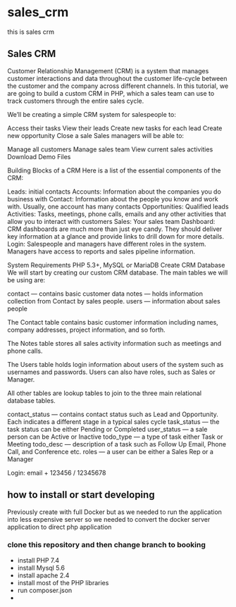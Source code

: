 # sales_crm
this is sales crm

## Sales CRM

Customer Relationship Management (CRM) is a system that manages customer interactions and data throughout the customer life-cycle between the customer and the company across different channels. In this tutorial, we are going to build a custom CRM in PHP, which a sales team can use to track customers through the entire sales cycle.

We’ll be creating a simple CRM system for salespeople to:

Access their tasks
View their leads
Create new tasks for each lead
Create new opportunity
Close a sale
Sales managers will be able to:

Manage all customers
Manage sales team
View current sales activities
Download Demo Files

Building Blocks of a CRM
Here is a list of the essential components of the CRM:

Leads: initial contacts
Accounts: Information about the companies you do business with
Contact: Information about the people you know and work with. Usually, one account has many contacts
Opportunities: Qualified leads
Activities: Tasks, meetings, phone calls, emails and any other activities that allow you to interact with customers
Sales: Your sales team
Dashboard: CRM dashboards are much more than just eye candy. They should deliver key information at a glance and provide links to drill down for more details.
Login: Salespeople and managers have different roles in the system. Managers have access to reports and sales pipeline information.

System Requirements
PHP 5.3+,
MySQL or MariaDB
Create CRM Database
We will start by creating our custom CRM database. The main tables we will be using are:

contact — contains basic customer data
notes — holds information collection from Contact by sales people.
users — information about sales people

The Contact table contains basic customer information including names, company addresses, project information, and so forth.

The Notes table stores all sales activity information such as meetings and phone calls.

The Users table holds login information about users of the system such as usernames and passwords. Users can also have roles, such as Sales or Manager.

All other tables are lookup tables to join to the three main relational database tables.

contact_status — contains contact status such as Lead and Opportunity. Each indicates a different stage in a typical sales cycle
task_status — the task status can be either Pending or Completed
user_status — a sale person can be Active or Inactive
todo_type — a type of task either Task or Meeting
todo_desc — description of a task such as Follow Up Email, Phone Call, and Conference etc.
roles — a user can be either a Sales Rep or a Manager

Login: email + 123456 / 12345678

## how to install or start developing

Previously create with full Docker but as we needed to run the application into less expensive server so we needed to convert the docker server application to direct php application

### clone this repository and then change branch to booking

* install PHP 7.4
* install Mysql 5.6
* install apache 2.4
* install most of the PHP libraries
* run composer.json
* 

